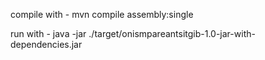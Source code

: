 compile with - mvn compile assembly:single

run with - java -jar ./target/onismpareantsitgib-1.0-jar-with-dependencies.jar
